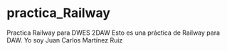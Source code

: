# practica_Railway
Practica Railway para DWES 2DAW
Esto es una práctica de Railway para DAW. 
Yo soy Juan Carlos Martínez Ruiz
